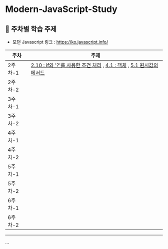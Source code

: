 
# Modern-JavaScript-Study

## 📖 주차별 학습 주제

- 모던 Javascript 링크 : https://ko.javascript.info/

| 주차    | 주제                                                                                                                                                                             |
| ----- |--------------------------------------------------------------------------------------------------------------------------------------------------------------------------------|
| 2주차-1 | [2.10 : if와 '?'를 사용한 조건 처리](https://ko.javascript.info/ifelse) , [4.1 : 객체](https://ko.javascript.info/object) , [5.1 원시값의 메서드](https://ko.javascript.info/primitives-methods) |
| 2주차-2 |                                                                                                                                                                                |
| 3주차-1 |                                                                                                                                                                                |
| 3주차-2 |                                                                                                                                                                                |
| 4주차-1 |                                                                                                                                                                                |
| 4주차-2 |                                                                                                                                                                                |
| 5주차-1 |                                                                                                                                                                                |
| 5주차-2 |                                                                                                                                                                                |
| 6주차-1 |                                                                                                                                                                                |
| 6주차-2 |                                                                                                                                                                                |
---
... 
